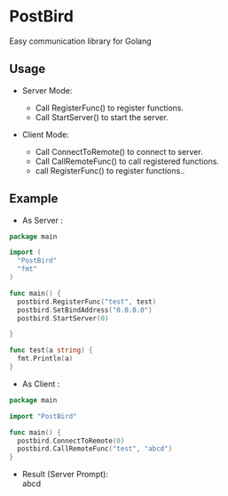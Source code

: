 # PostBird
Easy communication library for Golang

## Usage
- Server Mode:  
  - Call RegisterFunc() to register functions.  
  - Call StartServer() to start the server.  
  
- Client Mode:   
  - Call ConnectToRemote() to connect to server.  
  - Call CallRemoteFunc() to call registered functions.  
  - call RegisterFunc() to register functions..  
  
## Example
  - As Server :
  ```go
  package main

import (
	"PostBird"
	"fmt"
)

func main() {
	postbird.RegisterFunc("test", test)
	postbird.SetBindAddress("0.0.0.0")
	postbird.StartServer(0)

}

func test(a string) {
	fmt.Println(a)
}
```  
  - As Client :  
  ```go
  package main

import "PostBird"

func main() {
	postbird.ConnectToRemote(0)
	postbird.CallRemoteFunc("test", "abcd")
}
```  

  - Result (Server Prompt):  
    abcd
